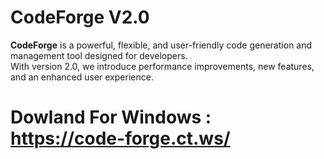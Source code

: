 # CodeForge V2.0

**CodeForge** is a powerful, flexible, and user-friendly code generation and management tool designed for developers.  
With version 2.0, we introduce performance improvements, new features, and an enhanced user experience.


# Dowland For Windows : https://code-forge.ct.ws/
